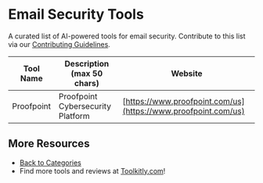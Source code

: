 # Email Security Tools

A curated list of AI-powered tools for email security. Contribute to this list via our [Contributing Guidelines](../CONTRIBUTING.md).

| Tool Name | Description (max 50 chars) | Website |
|-----------|----------------------------|---------|
| Proofpoint | Proofpoint Cybersecurity Platform | [https://www.proofpoint.com/us](https://www.proofpoint.com/us) |

## More Resources
- [Back to Categories](../README.md)
- Find more tools and reviews at [Toolkitly.com](https://toolkitly.com)!

